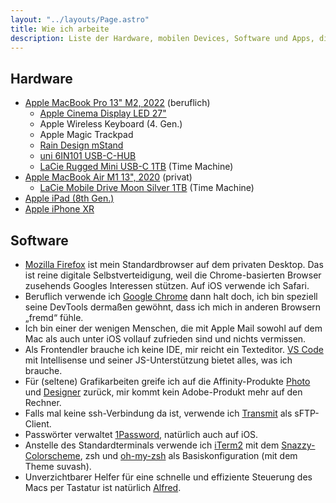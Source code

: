 ```yaml
---
layout: "../layouts/Page.astro"
title: Wie ich arbeite
description: Liste der Hardware, mobilen Devices, Software und Apps, die ich verwende
---
```


## Hardware

-   [Apple MacBook Pro 13" M2, 2022](https://support.apple.com/kb/SP870) (beruflich)
    -   [Apple Cinema Display LED 27"](https://support.apple.com/kb/SP597)
    -   Apple Wireless Keyboard (4. Gen.)
    -   Apple Magic Trackpad
    -   [Rain Design mStand](https://www.raindesigninc.com/mstand.html)
    -   [uni 6IN101 USB-C-HUB](https://uniaccessories.io/products/uni-usb-c-6-in-1-hub-1)
    -   [LaCie Rugged Mini USB-C 1TB](https://www.lacie.com/de/de/products/rugged/) (Time Machine)
-   [Apple MacBook Air M1 13", 2020](https://support.apple.com/kb/SP825) (privat)
    -   [LaCie Mobile Drive Moon Silver 1TB](https://www.lacie.com/de/de/products/mobile-drive/) (Time Machine)
-   [Apple iPad (8th Gen.)](https://support.apple.com/kb/SP822)
-   [Apple iPhone XR](https://support.apple.com/kb/SP781)

## Software

-   [Mozilla Firefox](https://www.mozilla.org/de/firefox/new/) ist mein Standardbrowser auf dem privaten Desktop. Das ist reine digitale Selbstverteidigung, weil die Chrome-basierten Browser zusehends Googles Interessen stützen. Auf iOS verwende ich Safari.
-   Beruflich verwende ich [Google Chrome](https://www.google.com/intl/de_de/chrome/) dann halt doch, ich bin speziell seine DevTools dermaßen gewöhnt, dass ich mich in anderen Browsern „fremd“ fühle.
-   Ich bin einer der wenigen Menschen, die mit Apple Mail sowohl auf dem Mac als auch unter iOS vollauf zufrieden sind und nichts vermissen.
-   Als Frontendler brauche ich keine IDE, mir reicht ein Texteditor. [VS Code](https://code.visualstudio.com) mit Intellisense und seiner JS-Unterstützung bietet alles, was ich brauche.
-   Für (seltene) Grafikarbeiten greife ich auf die Affinity-Produkte [Photo](https://affinity.serif.com/de/photo/) und [Designer](https://affinity.serif.com/de/designer/) zurück, mir kommt kein Adobe-Produkt mehr auf den Rechner.
-   Falls mal keine ssh-Verbindung da ist, verwende ich [Transmit](https://panic.com/transmit/) als sFTP-Client.
-   Passwörter verwaltet [1Password](https://1password.com), natürlich auch auf iOS.
-   Anstelle des Standardterminals verwende ich [iTerm2](https://www.iterm2.com) mit dem [Snazzy-Colorscheme](https://github.com/sindresorhus/iterm2-snazzy), zsh und [oh-my-zsh](https://ohmyz.sh/) als Basiskonfiguration (mit dem Theme suvash).
-   Unverzichtbarer Helfer für eine schnelle und effiziente Steuerung des Macs per Tastatur ist natürlich [Alfred](https://www.alfredapp.com).
